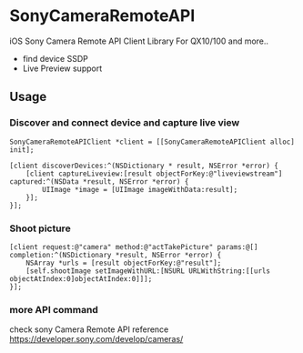 SonyCameraRemoteAPI
===================

iOS Sony Camera Remote API Client Library For QX10/100 and more..

- find device SSDP
- Live Preview support

## Usage

### Discover and connect device and capture live view

    SonyCameraRemoteAPIClient *client = [[SonyCameraRemoteAPIClient alloc] init];
    
    [client discoverDevices:^(NSDictionary * result, NSError *error) {
        [client captureLiveview:[result objectForKey:@"liveviewstream"] captured:^(NSData *result, NSError *error) {
            UIImage *image = [UIImage imageWithData:result];
        }];
    }];


### Shoot picture

    [client request:@"camera" method:@"actTakePicture" params:@[] completion:^(NSDictionary *result, NSError *error) {
        NSArray *urls = [result objectForKey:@"result"];
        [self.shootImage setImageWithURL:[NSURL URLWithString:[[urls objectAtIndex:0]objectAtIndex:0]]];
    }];


### more API command
check sony Camera Remote API reference https://developer.sony.com/develop/cameras/
    
